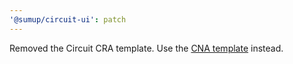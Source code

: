 ```yaml
---
'@sumup/circuit-ui': patch
---
```


Removed the Circuit CRA template. Use the [CNA template](https://github.com/sumup-oss/circuit-ui/tree/main/packages/create-sumup-next-app) instead.
